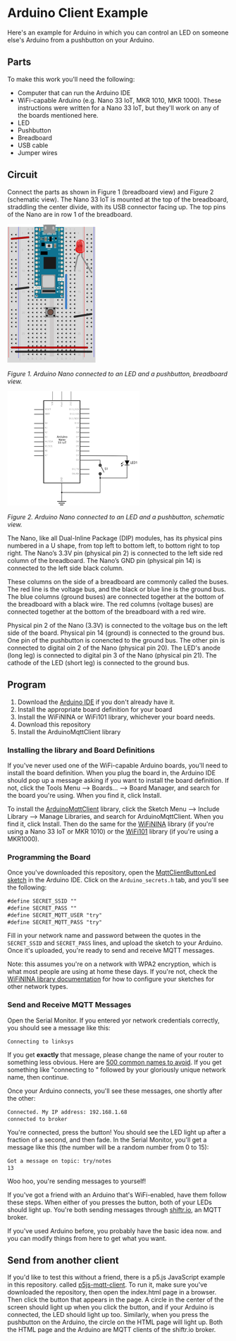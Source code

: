 # Arduino Client Example

Here's an example for Arduino in which you can control an LED on someone else's Arduino from a pushbutton on your Arduino. 

## Parts 
To make this work you'll need the following:

* Computer that can run the Arduino IDE
* WiFi-capable Arduino (e.g. Nano 33 IoT, MKR 1010, MKR 1000). These instructions were written for a Nano 33 IoT, but they'll work on any of the boards mentioned here. 
* LED
* Pushbutton
* Breadboard
* USB cable
* Jumper wires

## Circuit
Connect the parts as shown in Figure 1 (breadboard view) and Figure 2 (schematic view). The Nano 33 IoT is mounted at the top of the breadboard, straddling the center divide, with its USB connector facing up. The top pins of the Nano are in row 1 of the breadboard.

<img src="img/NanoLedPushbutton_bb.png" width="200" alt="Breadboard view of an Arduino Nano 33 IoT connected to an LED and a pushbutton"/>

 _Figure 1. Arduino Nano connected to an LED and a pushbutton, breadboard view._

<img src="img/NanoLedPushbutton_schem.png" width="300" alt="Schematic view of an Arduino Nano 33 IoT connected to an LED and a pushbutton"/>

 _Figure 2. Arduino Nano connected to an LED and a pushbutton, schematic view._

The Nano, like all Dual-Inline Package (DIP) modules, has its physical pins numbered in a U shape, from top left to bottom left, to bottom right to top right. The Nano’s 3.3V pin (physical pin 2) is connected to the left side red column of the breadboard. The Nano’s GND pin (physical pin 14) is connected to the left side black column.

These columns on the side of a breadboard are commonly called the buses. The red line is the voltage bus, and the black or blue line is the ground bus. The blue columns (ground buses) are connected together at the bottom of the breadboard with a black wire. The red columns (voltage buses) are connected together at the bottom of the breadboard with a red wire.

Physical pin 2 of the Nano (3.3V) is connected to the voltage bus on the left side of the board. Physical pin 14 (ground) is connected to the ground bus. One pin of the pushbutton is conencted to the ground bus. The other pin is connected to digital oin 2 of the Nano (physical pin 20). The LED's anode (long leg) is connected to digital pin 3 of the Nano (physical pin 21). The cathode of the LED (short leg) is connected to the ground bus. 


## Program

1. Download the [Arduino IDE](https://www.arduino.cc/en/Main/Software) if you don't already have it.
1. Install the appropriate board definition for your board 
1. Install the WiFiNINA or WiFi101 library, whichever your board needs.
1. Download this repository
1. Install the ArduinoMqttClient library 
 

### Installing the library and Board Definitions

If you've never used one of the WiFi-capable Arduino boards, you'll need to install the board definition. When you plug the board in, the Arduino IDE should pop up a message asking if you want to install the board definition. If not, click the Tools Menu --> Boards... --> Board Manager, and search for the board you're using. When you find it, click Install.

To install the [ArduinoMqttClient](https://www.arduino.cc/reference/en/libraries/arduinomqttclient/) library, click the Sketch Menu --> Include Library --> Manage Libraries, and search for ArduinoMqttClient. When you find it, click Install. Then do the same for the [WiFiNINA](https://www.arduino.cc/reference/en/libraries/wifinina/) library (if you're using a Nano 33 IoT or MKR 1010) or the [WiFi101](https://www.arduino.cc/reference/en/libraries/wifi101/) library (if you're using a MKR1000).

### Programming the Board

Once you've downloaded this repository, open the [MqttClientButtonLed sketch](MqttClientButtonLed/) in the Arduino IDE. Click on the `Arduino_secrets.h` tab, and you'll see the following:

````
#define SECRET_SSID ""
#define SECRET_PASS ""
#define SECRET_MQTT_USER "try"
#define SECRET_MQTT_PASS "try"
````

Fill in your network name and password between the quotes in the `SECRET_SSID` and `SECRET_PASS` lines, and upload the sketch to your Arduino. Once it's uploaded, you're ready to send and receive MQTT messages.

Note: this assumes you're on a network with WPA2 encryption, which is what most people are using at home these days. If you're not, check the [WiFiNINA library documentation](https://www.arduino.cc/reference/en/libraries/wifinina/) for how to configure your sketches for other network types. 

### Send and Receive MQTT Messages

Open the Serial Monitor. If you entered yor network credentials correctly, you should see a message like this:

````
Connecting to linksys
````

If you get **exactly** that message, please change the name of your router to something less obvious. Here are [500 common names to avoid](https://gist.github.com/jgamblin/da795e571fb5f91f9e86a27f2c2f626f). If you get something like "connecting to " followed by your gloriously unique network name, then continue.

Once your Arduino connects, you'll see these messages, one shortly after the other: 

````
Connected. My IP address: 192.168.1.68
connected to broker
````

You're connected, press the button! You should see the LED light up after a fraction of a second, and then fade. In the Serial Monitor, you'll get a message like this (the number will be a random number from 0 to 15):

````
Got a message on topic: try/notes
13
````

Woo hoo, you're sending messages to yourself!  

If you've got a friend  with an Arduino that's WiFi-enabled, have them follow these steps. When either of you presses the button, both of your LEDs should light up. You're both sending messages through [shiftr.io](https://shiftr.io/try), an MQTT broker.

If you've used Arduino before, you probably have the basic idea now. and you can modify things from here to get what you want. 

## Send from another client

If you'd like to test this without a friend, there is a p5.js JavaScript example in this repository. called [p5js-mqtt-client](p5js-mqtt-client/). To run it, make sure you've downloaded the repository, then open the index.html page in a browser. Then click the button that appears in the page. A circle in the center of the screen should light up when you click the button, and if your Arduino is connected, the LED should light up too. Similarly, when you press the pushbutton on the Arduino, the circle on the HTML page will light up. Both the HTML page and the Arduino are MQTT clients of the shiftr.io broker.


